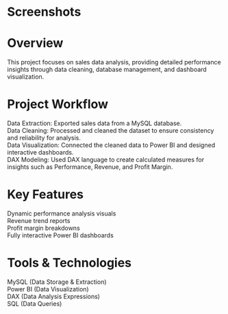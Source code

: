 # Screenshots

# Overview
This project focuses on sales data analysis, providing detailed performance insights through data cleaning, database management, and dashboard visualization.
# Project Workflow
Data Extraction: Exported sales data from a MySQL database.\
Data Cleaning: Processed and cleaned the dataset to ensure consistency and reliability for analysis.\
Data Visualization: Connected the cleaned data to Power BI and designed interactive dashboards.\
DAX Modeling: Used DAX language to create calculated measures for insights such as Performance, Revenue, and Profit Margin.
# Key Features
Dynamic performance analysis visuals\
Revenue trend reports\
Profit margin breakdowns\
Fully interactive Power BI dashboards
# Tools & Technologies
MySQL (Data Storage & Extraction)\
Power BI (Data Visualization)\
DAX (Data Analysis Expressions)\
SQL (Data Queries)
